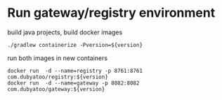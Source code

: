 # Run gateway/registry environment

build java projects, build docker images
```
./gradlew containerize -Pversion=${version}
```


run both images in new containers
```
docker run  -d --name=registry -p 8761:8761 com.dubyatoo/registry:${version}
docker run  -d --name=gateway -p 8082:8082 com.dubyatoo/gateway:${version}
```
